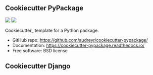 
## Cookiecutter PyPackage


[![](https://pyup.io/repos/github/audreyr/cookiecutter-pypackage/shield.svg)](https://pyup.io/repos/github/audreyr/cookiecutter-pypackage/)
[![](https://travis-ci.org/audreyr/cookiecutter-pypackage.svg?branch=master)](https://travis-ci.org/audreyr/cookiecutter-pypackage)


Cookiecutter_ template for a Python package.

* GitHub repo: https://github.com/audreyr/cookiecutter-pypackage/
* Documentation: https://cookiecutter-pypackage.readthedocs.io/
* Free software: BSD license

## Cookiecutter Django

